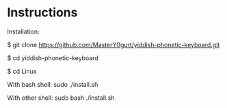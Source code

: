 # Instructions

Installation:

$ git clone https://github.com/MasterY0gurt/yiddish-phonetic-keyboard.git

$ cd yiddish-phonetic-keyboard

$ cd Linux

With bash shell: 
sudo ./install.sh

With other shell:
sudo bash ./install.sh
